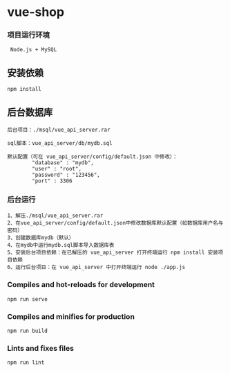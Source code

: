 # vue-shop

### 项目运行环境
```
​ Node.js + MySQL
```

## 安装依赖
```
npm install
```
## 后台数据库
```
后台项目：./msql/vue_api_server.rar 

sql脚本：vue_api_server/db/mydb.sql
```
```
默认配置（可在 vue_api_server/config/default.json 中修改）：
    	"database" : "mydb",
		"user" : "root",
		"password" : "123456",
		"port" : 3306
```
### 后台运行
```
1、解压./msql/vue_api_server.rar 
2、在vue_api_server/config/default.json中修改数据库默认配置（如数据库用户名与密码）
3、创建数据库mydb（默认）
4、在mydb中运行mydb.sql脚本导入数据库表
5、安装后台项目依赖：在已解压的 vue_api_server 打开终端运行 npm install 安装项目依赖
6、运行后台项目：在 vue_api_server 中打开终端运行 node ./app.js 

```
### Compiles and hot-reloads for development
```
npm run serve
```

### Compiles and minifies for production
```
npm run build
```

### Lints and fixes files
```
npm run lint
```

